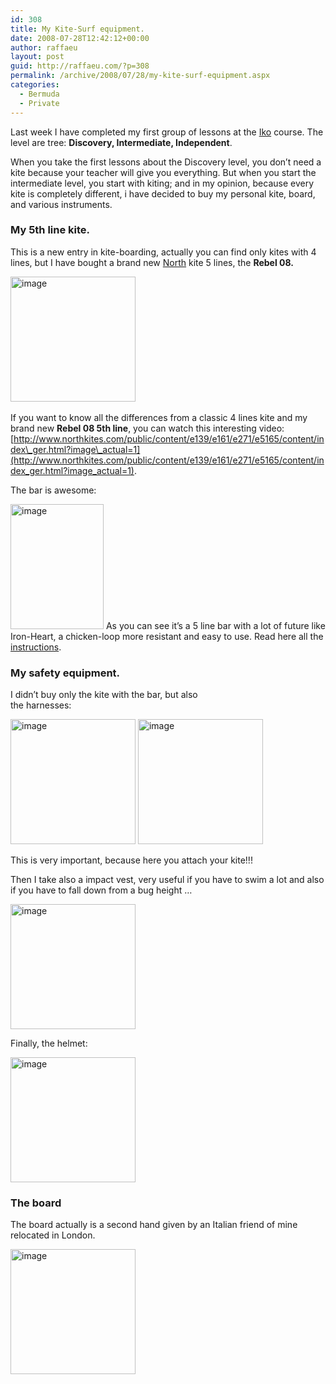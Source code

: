 ```yaml
---
id: 308
title: My Kite-Surf equipment.
date: 2008-07-28T12:42:12+00:00
author: raffaeu
layout: post
guid: http://raffaeu.com/?p=308
permalink: /archive/2008/07/28/my-kite-surf-equipment.aspx
categories:
  - Bermuda
  - Private
---
```

Last week I have completed my first group of lessons at the [Iko](http://www.ikointl.com/) course. The level are tree: **Discovery, Intermediate, Independent**. 

When you take the first lessons about the Discovery level, you don&#8217;t need a kite because your teacher will give you everything. But when you start the intermediate level, you start with kiting; and in my opinion, because every kite is completely different, i have decided to buy my personal kite, board, and various instruments.

### My 5th line kite.

This is a new entry in kite-boarding, actually you can find only kites with 4 lines, but I have bought a brand new [North](http://www.google.com/url?sa=t&ct=res&cd=1&url=http%3A%2F%2Fwww.northkites.com%2F&ei=KbaNSIi-JaCgerzK1eUP&usg=AFQjCNFRcYl7Rdxoqe-XiUOBgwhBWZP9JA&sig2=kPGBWPHK1wD14EbTcpMgSQ) kite 5 lines, the **Rebel 08.** 

<a href="http://raffaeu.com/wp-content/uploads/2013/03/ced86e25-dc76-45a7-8d7f-5892a7c9c15fimage_2.png" rel="lightbox"><img style="border-top-width: 0px; border-left-width: 0px; border-bottom-width: 0px; border-right-width: 0px" height="200" alt="image" src="http://raffaeu.com/wp-content/uploads/2013/03/60dd65cd-1d19-4717-a0e8-7fde1a09b1cdimage_thumb.png" width="200" border="0" /></a>  

If you want to know all the differences from a classic 4 lines kite and my brand new **Rebel 08 5th line**, you can watch this interesting video: [http://www.northkites.com/public/content/e139/e161/e271/e5165/content/index\_ger.html?image\_actual=1](http://www.northkites.com/public/content/e139/e161/e271/e5165/content/index_ger.html?image_actual=1).

The bar is awesome:

<a href="http://raffaeu.com/wp-content/uploads/2013/03/c56e60ac-8ba2-4335-9ec8-dc9d27fd2094image_4.png" rel="lightbox"><img style="border-top-width: 0px; border-left-width: 0px; border-bottom-width: 0px; border-right-width: 0px" height="200" alt="image" src="http://raffaeu.com/wp-content/uploads/2013/03/f69e5f59-06a0-43e0-bcae-888b2e7fd9ceimage_thumb_1.png" width="149" border="0" /></a> As you can see it&#8217;s a 5 line bar with a lot of future like Iron-Heart, a chicken-loop more resistant and easy to use. Read here all the [instructions](http://www.powerkiteshop.com/kites/northrebel07.htm).

### My safety equipment.

I didn&#8217;t buy only the kite with the bar, but also   
the harnesses: 

<a href="http://raffaeu.com/wp-content/uploads/2013/03/3ec693bf-ecc9-4558-97a6-338b98c407c2image_6.png" rel="lightbox"><img style="border-top-width: 0px; border-left-width: 0px; border-bottom-width: 0px; border-right-width: 0px" height="200" alt="image" src="http://raffaeu.com/wp-content/uploads/2013/03/a72b9696-403e-4233-9ae4-bf71f9a1630aimage_thumb_2.png" width="200" border="0" /></a> <a href="http://raffaeu.com/wp-content/uploads/2013/03/53196b2a-cd81-4dc2-8686-eb65ae94565cimage_8.png" rel="lightbox"><img style="border-top-width: 0px; border-left-width: 0px; border-bottom-width: 0px; border-right-width: 0px" height="200" alt="image" src="http://raffaeu.com/wp-content/uploads/2013/03/1302e1fa-f6fa-401b-aaf2-f321ec250d31image_thumb_3.png" width="200" border="0" /></a> 

This is very important, because here you attach your kite!!!

Then I take also a impact vest, very useful if you have to swim a lot and also if you have to fall down from a bug height &#8230;

<a href="http://raffaeu.com/wp-content/uploads/2013/03/404104a0-c53c-4684-81c5-2fe5ae1831edimage_10.png" rel="lightbox"><img style="border-top-width: 0px; border-left-width: 0px; border-bottom-width: 0px; border-right-width: 0px" height="200" alt="image" src="http://raffaeu.com/wp-content/uploads/2013/03/6278aceb-eed6-4b72-979f-281f62dc0446image_thumb_4.png" width="200" border="0" /></a> 

Finally, the helmet:

<a href="http://raffaeu.com/wp-content/uploads/2013/03/7724c1c1-d0e3-48db-b306-3d799faa4595image_12.png" rel="lightbox"><img style="border-top-width: 0px; border-left-width: 0px; border-bottom-width: 0px; border-right-width: 0px" height="200" alt="image" src="http://raffaeu.com/wp-content/uploads/2013/03/8527431a-f5df-4317-a010-ed1ceac0c894image_thumb_5.png" width="200" border="0" /></a> 

### The board

The board actually is a second hand given by an Italian friend of mine relocated in London.

<a href="http://raffaeu.com/wp-content/uploads/2013/03/af62a620-16d5-449f-816d-b426fce6296bimage_14.png" rel="lightbox"><img style="border-right: 0px; border-top: 0px; border-left: 0px; border-bottom: 0px" height="200" alt="image" src="http://raffaeu.com/wp-content/uploads/2013/03/b734fcf1-b9e6-4be9-88a9-995e1810c698image_thumb_6.png" width="200" border="0" /></a>